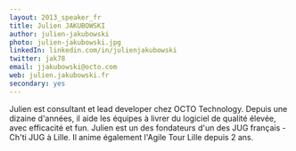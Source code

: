 ```yaml
---
layout: 2013_speaker_fr
title: Julien JAKUBOWSKI
author: julien-jakubowski
photo: julien-jakubowski.jpg
linkedIn: linkedin.com/in/julienjakubowski
twitter: jak78
email: jjakubowski@octo.com
web: julien.jakubowski.fr
secondary: yes
---
```


Julien est consultant et lead developer chez OCTO Technology. Depuis une dizaine d'années, il aide les équipes à livrer du logiciel de qualité élevée, avec efficacité et fun. Julien est un des fondateurs d'un des JUG français - Ch'ti JUG à Lille. Il anime également l'Agile Tour Lille depuis 2 ans.